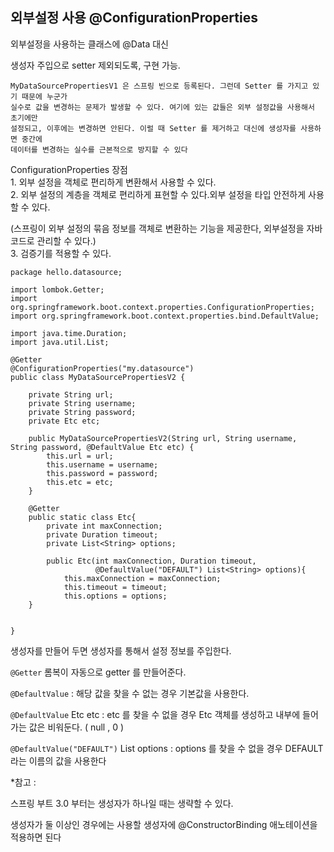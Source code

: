 ## 외부설정 사용 @ConfigurationProperties

외부설정을 사용하는 클래스에 @Data 대신

생성자 주입으로 setter 제외되도록, 구현 가능.

```
MyDataSourcePropertiesV1 은 스프링 빈으로 등록된다. 그런데 Setter 를 가지고 있기 때문에 누군가
실수로 값을 변경하는 문제가 발생할 수 있다. 여기에 있는 값들은 외부 설정값을 사용해서 초기에만
설정되고, 이후에는 변경하면 안된다. 이럴 때 Setter 를 제거하고 대신에 생성자를 사용하면 중간에
데이터를 변경하는 실수를 근본적으로 방지할 수 있다
```


ConfigurationProperties 장점  
1\. 외부 설정을 객체로 편리하게 변환해서 사용할 수 있다.  
2\. 외부 설정의 계층을 객체로 편리하게 표현할 수 있다.외부 설정을 타입 안전하게 사용할 수 있다.

(스프링이 외부 설정의 묶음 정보를 객체로 변환하는 기능을 제공한다, 외부설정을 자바코드로 관리할 수 있다.)  
3\. 검증기를 적용할 수 있다.

```
package hello.datasource;

import lombok.Getter;
import org.springframework.boot.context.properties.ConfigurationProperties;
import org.springframework.boot.context.properties.bind.DefaultValue;

import java.time.Duration;
import java.util.List;

@Getter
@ConfigurationProperties("my.datasource")
public class MyDataSourcePropertiesV2 {

    private String url;
    private String username;
    private String password;
    private Etc etc;

    public MyDataSourcePropertiesV2(String url, String username, String password, @DefaultValue Etc etc) {
        this.url = url;
        this.username = username;
        this.password = password;
        this.etc = etc;
    }

    @Getter
    public static class Etc{
        private int maxConnection;
        private Duration timeout;
        private List<String> options;

        public Etc(int maxConnection, Duration timeout,
                   @DefaultValue("DEFAULT") List<String> options){
            this.maxConnection = maxConnection;
            this.timeout = timeout;
            this.options = options;
    }


}
```

생성자를 만들어 두면 생성자를 통해서 설정 정보를 주입한다.

``@Getter`` 롬복이 자동으로 getter 를 만들어준다.

``@DefaultValue`` : 해당 값을 찾을 수 없는 경우 기본값을 사용한다.

``@DefaultValue`` Etc etc : etc 를 찾을 수 없을 경우 Etc 객체를 생성하고 내부에 들어가는 값은 비워둔다. ( null , 0 ) 

``@DefaultValue("DEFAULT")`` List options : options 를 찾을 수 없을 경우 DEFAULT 라는 이름의 값을 사용한다

\*참고 : 

스프링 부트 3.0 부터는 생성자가 하나일 때는 생략할 수 있다.

생성자가 둘 이상인 경우에는 사용할 생성자에 @ConstructorBinding 애노테이션을 적용하면 된다
